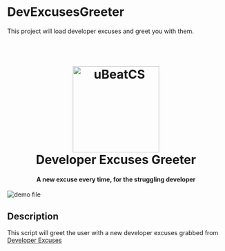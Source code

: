 # DevExcusesGreeter
This project will load developer excuses and greet you with them.

<h1 align="center">
  <br>
  <img src="logo.png" alt="uBeatCS" width="200"></a>
  <br>
  Developer Excuses Greeter
  <br>
</h1>

<h4 align="center">A new excuse every time, for the struggling developer</h4>

![demo file](http://www.giphy.com/gifs/XBRwAgTUROMvnmqRZ2)
## Description
This script will greet the user with a new developer excuses grabbed from [Developer Excuses](https://www.devexcuses.com)

